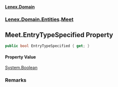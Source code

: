 #### [Lenex.Domain](index.md 'index')
### [Lenex.Domain.Entities](Lenex.Domain.Entities.md 'Lenex.Domain.Entities').[Meet](Lenex.Domain.Entities.Meet.md 'Lenex.Domain.Entities.Meet')

## Meet.EntryTypeSpecified Property

```csharp
public bool EntryTypeSpecified { get; }
```

#### Property Value
[System.Boolean](https://docs.microsoft.com/en-us/dotnet/api/System.Boolean 'System.Boolean')

### Remarks